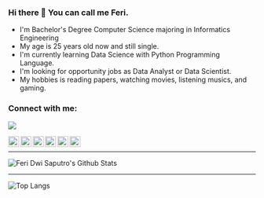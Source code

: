 ### Hi there 👋 You can call me Feri.

- I'm Bachelor's Degree Computer Science majoring in Informatics Engineering
- My age is 25 years old now and still single.
- I'm currently learning Data Science with Python Programming Language.
- I'm looking for opportunity jobs as Data Analyst or Data Scientist.
- My hobbies is reading papers, watching movies, listening musics, and gaming.

### Connect with me:
[<img src="https://img.shields.io/badge/Instagram-E4405F?style=for-the-badge&logo=instagram&logoColor=white" />][instagram]

[<img align="left" alt="ferids55 | Email" width="22px" src="https://cdn.jsdelivr.net/npm/simple-icons@v3/icons/yahoo.svg" />][yahoo]
[<img align="left" alt="ferids55 | Medium" width="22px" src="https://cdn.jsdelivr.net/npm/simple-icons@v3/icons/medium.svg" />][medium]
[<img align="left" alt="ferids55 | LinkedIn" width="22px" src="https://cdn.jsdelivr.net/npm/simple-icons@v3/icons/linkedin.svg" />][linkedin]
[<img align="left" alt="ferids55 | Instagram" width="22px" src="https://cdn.jsdelivr.net/npm/simple-icons@v3/icons/instagram.svg" />][instagram]
[<img align="left" alt="ferids55 | Facebook" width="22px" src="https://cdn.jsdelivr.net/npm/simple-icons@v3/icons/facebook.svg" />][facebook]
[<img align="left" alt="ferids55 | Whatsapp" width="22px" src="https://cdn.jsdelivr.net/npm/simple-icons@v3/icons/whatsapp.svg" />][whatsapp]

[yahoo]: mailto:ferids55@yahoo.co.id
[medium]: https://medium/@ferids55
[linkedin]: https://linkedin.com/in/ferids
[instagram]: https://instagram.com/zierferi
[facebook]: https://facebook/feridwisa
[whatsapp]: https://wa.me/6289694855581
<br/>

---
![Feri Dwi Saputro's Github Stats](https://github-readme-stats.vercel.app/api?username=ferids55&show_icons=true&theme=radical)<br>

---
![Top Langs](https://github-readme-stats.vercel.app/api/top-langs/?username=ferids55&layout=compact&theme=radical)


